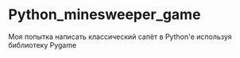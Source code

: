 # Python_minesweeper_game
Моя попытка написать классический сапёт в Python'е используя библиотеку Pygame
